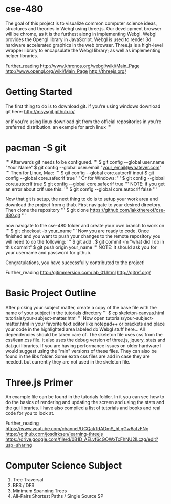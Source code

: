cse-480
=======

The goal of this project is to visualize common computer science ideas, structures and theories in Webgl using three.js. Our development browser will be chrome, as it is the furthest along in implementing Webgl. Webgl provides the Opengl library in JavaScript. Webgl is used to render 3d hardware accelerated graphics in the web browser. Three.js is a high-level wrapper library to encapsulate the Webgl library; as well as implementing helper libraries.

Further_reading
http://www.khronos.org/webgl/wiki/Main_Page
http://www.opengl.org/wiki/Main_Page
http://threejs.org/

Getting Started
===============
The first thing to do is to download git. if you're using windows download git here:
http://msysgit.github.io/

or if you're using linux download git from the official repositories in you're preferred distribution.
an example for arch linux
'''
# pacman -S git
'''
Afterwards git needs to be configured.
'''
$ git config --global user.name "Your Name"
$ git config --global user.email "your_email@whatever.com"
'''
Then for Linux, Mac:
'''
$ git config --global core.autocrlf input
$ git config --global core.safecrlf true
'''
Or for Windows:
'''
$ git config --global core.autocrlf true
$ git config --global core.safecrlf true
'''
NOTE: if you get an error about crlf use this:
'''
$ git config --global core.autocrlf false
'''

Now that git is setup, the next thing to do is to setup your work area and download the project from github. First navigate to your desired directory. Then clone the repository
'''
$ git clone https://github.com/lakkthereof/cse-480.git
'''

now navigate to the cse-480 folder and create your own branch to work on
'''
$ git checkout -b your_name
'''
Now you are ready to code. Once finished and you want to push your changes to the remote repository you will need to do the following:
'''
$ git add .
$ git commit -m "what did I do in this commit"
$ git push origin your_name
'''
NOTE: It should ask you for your username and password for github.

Congratulations, you have successfully contributed to the project!

Further_reading
http://gitimmersion.com/lab_01.html
http://gitref.org/

Basic Project Outline
=====================
After picking your subject matter, create a copy of the base file with the name of your subject in the tutorials directory 
'''
$ cp skeleton-canvas.html tutorials/your-subject-matter.html
'''
Now open tutorials/your-subject-matter.html in your favorite text editor like notepad++ or brackets and place your code in the highlighted area labeled do Webgl stuff here...
All dependencies should be taken care of. The skeleton file uses css from the css/lean.css file. it also uses the debug version of three.js, jquery, stats and dat.gui libraries. If you are having performance issues on older hardware I would suggest using the "min" versions of these files. They can also be found in the libs folder. Some extra css files are add in case they are needed. but currently they are not used in the skeleton file.

Three.js Primer
===============
An example file can be found in the tutorials folder. In it you can see how to do the basics of rendering and updating the screen and using the stats and the gui libraries. I have also compiled a list of tutorials and books and real code for you to look at.

Further_reading
https://www.youtube.com/channel/UCQakTdADmS_hLgGw6afzFNg
https://github.com/josdirksen/learning-threejs
https://drive.google.com/file/d/0B1D_AELyf6cGOWxTcFhNU2lLczg/edit?usp=sharing


Computer Science Subject
========================
1. Tree Traversal 
2. BFS / DFS
3. Minimum Spanning Trees
4. All-Pairs Shortest Paths / Single Source SP

